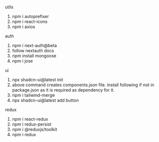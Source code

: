 utils
1. npm i autoprefixer
2. npm i react-icons
3. npm i axios

auth
1. npm i next-auth@beta
2. follow nextauth docs
3. npm install mongoose
4. npm i jose


ui
1. npx shadcn-ui@latest init
2. above command creates components.json file. install following if not in package.json as it is required as dependency for it.
3. npm i tailwind-merge
4. npx shadcn-ui@latest add button

redux
1. npm i react-redux
2. npm i redux-persist
3. npm i @reduxjs/toolkit
4. npm i redux